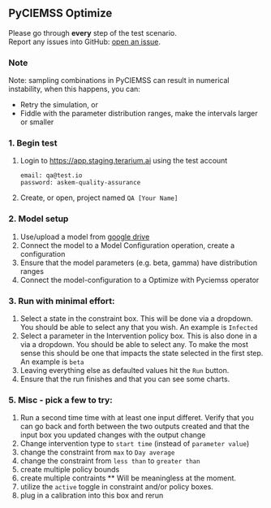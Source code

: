 ## PyCIEMSS Optimize
Please go through __every__ step of the test scenario.\
Report any issues into GitHub: [open an issue](https://github.com/DARPA-ASKEM/terarium/issues/new?assignees=&labels=bug%2C+Q%26A&template=qa-issue.md&title=%5BBUG%5D%3A+).

### Note
Note: sampling combinations in PyCIEMSS can result in numerical instability, when this happens, you can:
- Retry the simulation, or
- Fiddle with the parameter distribution ranges, make the intervals larger or smaller

### 1. Begin test
1. Login to https://app.staging.terarium.ai using the test account
    ```
    email: qa@test.io
    password: askem-quality-assurance
    ```
2. Create, or open, project named `QA [Your Name]`

### 2. Model setup
1. Use/upload a model from [google drive](https://drive.google.com/drive/folders/1bllvuKt6ZA1vc36AW3Xet4y6ZAnwnaVN)
2. Connect the model to a Model Configuration operation, create a configuration
3. Ensure that the model parameters (e.g. beta, gamma) have distribution ranges
4. Connect the model-configuration to a Optimize with Pyciemss operator

### 3. Run with minimal effort:
1. Select a state in the constraint box. This will be done via a dropdown. You should be able to select any that you wish. 
    An example is `Infected`
2. Select a parameter in the Intervention policy box. This is also done in a via a dropdown. You should be able to select any. To make the most sense this should be one that impacts the state selected in the first step.
    An example is `beta`
3. Leaving everything else as defaulted values hit the `Run` button.
4. Ensure that the run finishes and that you can see some charts. 

### 5. Misc - pick a few to try:
1. Run a second time time with at least one input differet. Verify that you can go back and forth between the two outputs created and that the input box you updated changes with the output change
2. Change intervention type to `start time` (instead of `parameter value`) 
3. change the constraint from `max` to `Day average`
4. change the constraint from `less than` to `greater than`
5. create multiple policy bounds
6. create multiple contraints ** Will be meaningless at the moment.
7. utilize the `active` toggle in constraint and/or policy boxes.
8. plug in a calibration into this box and rerun
